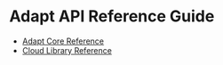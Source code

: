 <!-- DOCTOC SKIP -->
# Adapt API Reference Guide

- [Adapt Core Reference](core/index.md)
- [Cloud Library Reference](cloud/index.md)
